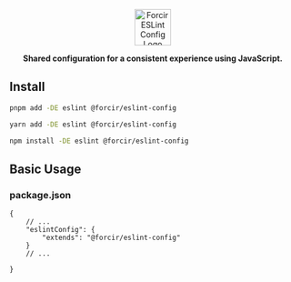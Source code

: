 <p align="center"></p>
<div align="center">
    <picture>
        <source media="(prefers-color-scheme: dark)" srcset="https://cdn.forcir.com/oss/forcir-eslint-config/assets/images/logos/dark.png" height="64">
        <source media="(prefers-color-scheme: light)" srcset="https://cdn.forcir.com/oss/forcir-eslint-config/assets/images/logos/light.png" height="64">
        <img alt="Forcir ESLint Config Logo" src="https://cdn.forcir.com/oss/forcir-eslint-config/assets/images/logos/light.png" height="64">
    </picture>
</div>
<p align="center"><strong>Shared configuration for a consistent experience using JavaScript.</strong></p>
<p align="center"></p>

## Install

```bash
pnpm add -DE eslint @forcir/eslint-config
```

```bash
yarn add -DE eslint @forcir/eslint-config
```

```bash
npm install -DE eslint @forcir/eslint-config
```

## Basic Usage

### package.json

```jsonc
{
    // ...
    "eslintConfig": {
        "extends": "@forcir/eslint-config"
    }
    // ...

}
```

